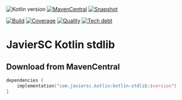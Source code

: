 ![Kotlin version](https://img.shields.io/badge/kotlin-1.9.22-blueviolet?logo=kotlin&logoColor=white)
[![MavenCentral](https://img.shields.io/maven-central/v/com.javiersc.kotlin/kotlin-stdlib?label=MavenCentral)](https://repo1.maven.org/maven2/com/javiersc/kotlin/kotlin-stdlib/)
[![Snapshot](https://img.shields.io/nexus/s/com.javiersc.kotlin/kotlin-stdlib?server=https%3A%2F%2Foss.sonatype.org%2F&label=Snapshot)](https://oss.sonatype.org/content/repositories/snapshots/com/javiersc/kotlin/kotlin-stdlib/)

[![Build](https://img.shields.io/github/actions/workflow/status/JavierSegoviaCordoba/kotlin-stdlib/build-kotlin.yaml?label=Build&logo=GitHub)](https://github.com/JavierSegoviaCordoba/kotlin-stdlib/tree/main)
[![Coverage](https://img.shields.io/sonar/coverage/com.javiersc.kotlin:kotlin-stdlib?label=Coverage&logo=SonarCloud&logoColor=white&server=https%3A%2F%2Fsonarcloud.io)](https://sonarcloud.io/dashboard?id=com.javiersc.kotlin:kotlin-stdlib)
[![Quality](https://img.shields.io/sonar/quality_gate/com.javiersc.kotlin:kotlin-stdlib?label=Quality&logo=SonarCloud&logoColor=white&server=https%3A%2F%2Fsonarcloud.io)](https://sonarcloud.io/dashboard?id=com.javiersc.kotlin:kotlin-stdlib)
[![Tech debt](https://img.shields.io/sonar/tech_debt/com.javiersc.kotlin:kotlin-stdlib?label=Tech%20debt&logo=SonarCloud&logoColor=white&server=https%3A%2F%2Fsonarcloud.io)](https://sonarcloud.io/dashboard?id=com.javiersc.kotlin:kotlin-stdlib)

# JavierSC Kotlin stdlib

## Download from MavenCentral

```kotlin
dependencies {
    implementation("com.javiersc.kotlin:kotlin-stdlib:$version")
}
```
